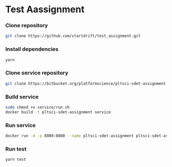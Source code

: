 # Test Aassignment


### Clone repository
```sh
git clone https://github.com/startdrift/test_assignment.git
```
### Install dependencies
```sh
yarn
```
### Clone service repository
```sh
git clone https://bitbucket.org/platformscience/pltsci-sdet-assignment.git
```
### Build service
```sh
sudo chmod +x service/run.sh
docker build -t pltsci-sdet-assignment service
```
### Run service
```sh
docker run -d -p 8080:8080 --name pltsci-sdet-assignment pltsci-sdet-assignment
```
### Run test
```sh
yarn test
```